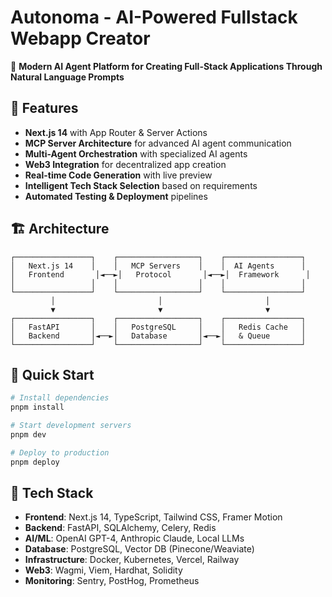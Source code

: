 # Autonoma - AI-Powered Fullstack Webapp Creator

🚀 **Modern AI Agent Platform for Creating Full-Stack Applications Through Natural Language Prompts**

## 🌟 Features

- **Next.js 14** with App Router & Server Actions
- **MCP Server Architecture** for advanced AI agent communication
- **Multi-Agent Orchestration** with specialized AI agents
- **Web3 Integration** for decentralized app creation
- **Real-time Code Generation** with live preview
- **Intelligent Tech Stack Selection** based on requirements
- **Automated Testing & Deployment** pipelines

## 🏗️ Architecture

```
┌─────────────────┐    ┌──────────────────┐    ┌─────────────────┐
│   Next.js 14    │    │   MCP Servers    │    │  AI Agents      │
│   Frontend       │◄──►│   Protocol       │◄──►│  Framework      │
│                 │    │                  │    │                 │
└─────────────────┘    └──────────────────┘    └─────────────────┘
         │                       │                       │
         ▼                       ▼                       ▼
┌─────────────────┐    ┌──────────────────┐    ┌─────────────────┐
│   FastAPI       │    │   PostgreSQL     │    │   Redis Cache   │
│   Backend       │◄──►│   Database       │◄──►│   & Queue       │
└─────────────────┘    └──────────────────┘    └─────────────────┘
```

## 🚀 Quick Start

```bash
# Install dependencies
pnpm install

# Start development servers
pnpm dev

# Deploy to production
pnpm deploy
```

## 🔧 Tech Stack

- **Frontend**: Next.js 14, TypeScript, Tailwind CSS, Framer Motion
- **Backend**: FastAPI, SQLAlchemy, Celery, Redis
- **AI/ML**: OpenAI GPT-4, Anthropic Claude, Local LLMs
- **Database**: PostgreSQL, Vector DB (Pinecone/Weaviate)
- **Infrastructure**: Docker, Kubernetes, Vercel, Railway
- **Web3**: Wagmi, Viem, Hardhat, Solidity
- **Monitoring**: Sentry, PostHog, Prometheus
